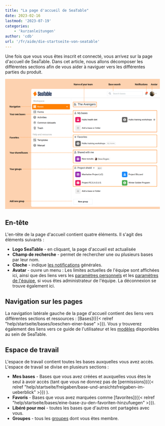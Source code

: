 ```yaml
---
title: "La page d'accueil de SeaTable"
date: 2023-02-16
lastmod: '2023-07-19'
categories:
    - 'kurzanleitungen'
author: 'cdb'
url: '/fr/aide/die-startseite-von-seatable'
---
```


Une fois que vous vous êtes inscrit et connecté, vous arrivez sur la page d'accueil de SeaTable. Dans cet article, nous allons décomposer les différentes sections afin de vous aider à naviguer vers les différentes parties du produit.

![Éléments de la page d'accueil SeaTable](images/elements_seatable_homepage.png)

## En-tête

L'en-tête de la page d'accueil contient quatre éléments. Il s'agit des éléments suivants :

- **Logo SeaTable** - en cliquant, la page d'accueil est actualisée
- **Champ de recherche** - permet de rechercher une ou plusieurs bases par leur nom.
- **Cloche** - indique [les notifications](https://seatable.io/fr/docs/benachrichtigungen/sinn-und-zweck-von-benachrichtigungen-in-seatable/) générales.
- **Avatar** - ouvre un menu : Les limites actuelles de l'équipe sont affichées ici, ainsi que des liens vers les [paramètres personnels](https://seatable.io/fr/docs/persoenliche-einstellungen/persoenliche-einstellungen/) et les [paramètres de l'équipe](https://seatable.io/fr/docs/teamverwaltung-abonnement/die-funktionen-der-teamverwaltung-in-der-uebersicht/), si vous êtes administrateur de l'équipe. La déconnexion se trouve également ici.

## Navigation sur les pages

La navigation latérale gauche de la page d'accueil contient des liens vers différentes sections et ressources : [Bases]({{< relref "help/startseite/bases/loeschen-einer-base" >}}). Vous y trouverez également des liens vers ce guide de l'utilisateur et les [modèles](https://seatable.io/fr/modeles/) disponibles au sein de SeaTable.

## Espace de travail

L'espace de travail contient toutes les bases auxquelles vous avez accès. L'espace de travail se divise en plusieurs sections :

- **Mes bases** - Bases que vous avez créées et auxquelles vous êtes le seul à avoir accès (tant que vous ne donnez pas de [permissions]({{< relref "help/startseite/freigaben/base-und-ansichtsfreigaben-im-ueberblick" >}}) ).
- **Favoris** - Bases que vous avez marquées comme [favorites]({{< relref "help/startseite/bases/eine-base-zu-den-favoriten-hinzufuegen" >}}).
- **Libéré pour moi** - toutes les bases que d'autres ont partagées avec vous.
- **Groupes** - tous les [groupes](https://seatable.io/fr/docs/arbeiten-mit-gruppen/gruppen/) dont vous êtes membre.
